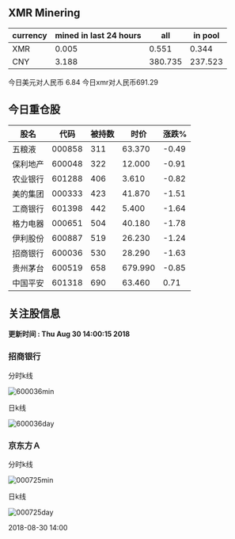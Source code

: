 ## XMR Minering

|currency|mined in last 24 hours|all|in pool|
|---|---|---|---|
|XMR|0.005|0.551|0.344|
|CNY|3.188|380.735|237.523|

今日美元对人民币 6.84	今日xmr对人民币691.29


## 今日重仓股 

|股名|代码|被持数|时价|涨跌%|
|---|---|---|---|---|
|五粮液|000858|311|63.370|-0.49|
|保利地产|600048|322|12.000|-0.91|
|农业银行|601288|406|3.610|-0.82|
|美的集团|000333|423|41.870|-1.51|
|工商银行|601398|442|5.400|-1.64|
|格力电器|000651|504|40.180|-1.78|
|伊利股份|600887|519|26.230|-1.24|
|招商银行|600036|530|28.290|-1.63|
|贵州茅台|600519|658|679.990|-0.85|
|中国平安|601318|690|63.460|0.71|

## 关注股信息
**更新时间 : Thu Aug 30 14:00:15 2018**
### 招商银行 
分时k线

![600036min](http://image.sinajs.cn/newchart/min/n/sh600036.gif)

日k线

![600036day](http://image.sinajs.cn/newchart/daily/n/sh600036.gif)

### 京东方Ａ 
分时k线

![000725min](http://image.sinajs.cn/newchart/min/n/sz000725.gif)

日k线

![000725day](http://image.sinajs.cn/newchart/daily/n/sz000725.gif)

2018-08-30 14:00